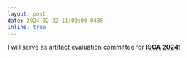 ```yaml
---
layout: post
date: 2024-02-22 11:00:00-0400
inline: true
---
```


I will serve as artifact evaluation committee for <strong><a href="https://iscaconf.org/isca2024/">ISCA 2024</a></strong>!
